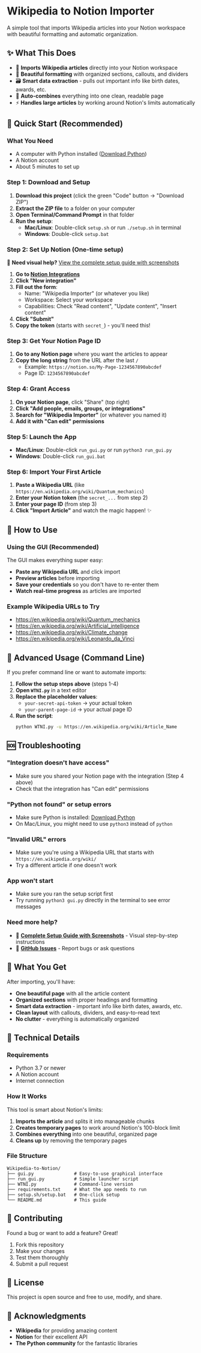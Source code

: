 # Wikipedia to Notion Importer

A simple tool that imports Wikipedia articles into your Notion workspace with beautiful formatting and automatic organization.

## ✨ What This Does

- 📖 **Imports Wikipedia articles** directly into your Notion workspace
- 🎨 **Beautiful formatting** with organized sections, callouts, and dividers
- 🗃️ **Smart data extraction** - pulls out important info like birth dates, awards, etc.
- 🔄 **Auto-combines** everything into one clean, readable page
- ⚡ **Handles large articles** by working around Notion's limits automatically

## 🚀 Quick Start (Recommended)

### What You Need
- A computer with Python installed ([Download Python](https://www.python.org/downloads/))
- A Notion account
- About 5 minutes to set up

### Step 1: Download and Setup
1. **Download this project** (click the green "Code" button → "Download ZIP")
2. **Extract the ZIP file** to a folder on your computer
3. **Open Terminal/Command Prompt** in that folder
4. **Run the setup**:
   - **Mac/Linux**: Double-click `setup.sh` or run `./setup.sh` in terminal
   - **Windows**: Double-click `setup.bat`

### Step 2: Set Up Notion (One-time setup)
📖 **Need visual help?** [View the complete setup guide with screenshots](https://fallingwithstyle.github.io/Wikipedia-to-Notion/SETUP_GUIDE.html)

1. **Go to [Notion Integrations](https://www.notion.so/my-integrations)**
2. **Click "New integration"**
3. **Fill out the form**:
   - Name: "Wikipedia Importer" (or whatever you like)
   - Workspace: Select your workspace
   - Capabilities: Check "Read content", "Update content", "Insert content"
4. **Click "Submit"**
5. **Copy the token** (starts with `secret_`) - you'll need this!

### Step 3: Get Your Notion Page ID
1. **Go to any Notion page** where you want the articles to appear
2. **Copy the long string** from the URL after the last `/`
   - Example: `https://notion.so/My-Page-1234567890abcdef`
   - Page ID: `1234567890abcdef`

### Step 4: Grant Access
1. **On your Notion page**, click "Share" (top right)
2. **Click "Add people, emails, groups, or integrations"**
3. **Search for "Wikipedia Importer"** (or whatever you named it)
4. **Add it with "Can edit" permissions**

### Step 5: Launch the App
- **Mac/Linux**: Double-click `run_gui.py` or run `python3 run_gui.py`
- **Windows**: Double-click `run_gui.bat`

### Step 6: Import Your First Article
1. **Paste a Wikipedia URL** (like `https://en.wikipedia.org/wiki/Quantum_mechanics`)
2. **Enter your Notion token** (the `secret_...` from step 2)
3. **Enter your page ID** (from step 3)
4. **Click "Import Article"** and watch the magic happen! ✨

## 🎯 How to Use

### Using the GUI (Recommended)
The GUI makes everything super easy:
- **Paste any Wikipedia URL** and click import
- **Preview articles** before importing
- **Save your credentials** so you don't have to re-enter them
- **Watch real-time progress** as articles are imported

### Example Wikipedia URLs to Try
- https://en.wikipedia.org/wiki/Quantum_mechanics
- https://en.wikipedia.org/wiki/Artificial_intelligence
- https://en.wikipedia.org/wiki/Climate_change
- https://en.wikipedia.org/wiki/Leonardo_da_Vinci

## 🔧 Advanced Usage (Command Line)

If you prefer command line or want to automate imports:

1. **Follow the setup steps above** (steps 1-4)
2. **Open `WTNI.py`** in a text editor
3. **Replace the placeholder values**:
   - `your-secret-api-token` → your actual token
   - `your-parent-page-id` → your actual page ID
4. **Run the script**:
   ```bash
   python WTNI.py -u https://en.wikipedia.org/wiki/Article_Name
   ```

## 🆘 Troubleshooting

### "Integration doesn't have access"
- Make sure you shared your Notion page with the integration (Step 4 above)
- Check that the integration has "Can edit" permissions

### "Python not found" or setup errors
- Make sure Python is installed: [Download Python](https://www.python.org/downloads/)
- On Mac/Linux, you might need to use `python3` instead of `python`

### "Invalid URL" errors
- Make sure you're using a Wikipedia URL that starts with `https://en.wikipedia.org/wiki/`
- Try a different article if one doesn't work

### App won't start
- Make sure you ran the setup script first
- Try running `python3 gui.py` directly in the terminal to see error messages

### Need more help?
- 📖 **[Complete Setup Guide with Screenshots](https://fallingwithstyle.github.io/Wikipedia-to-Notion/SETUP_GUIDE.html)** - Visual step-by-step instructions
- 💬 **[GitHub Issues](https://github.com/FallingWithStyle/Wikipedia-to-Notion/issues)** - Report bugs or ask questions

## 📁 What You Get

After importing, you'll have:
- **One beautiful page** with all the article content
- **Organized sections** with proper headings and formatting
- **Smart data extraction** - important info like birth dates, awards, etc.
- **Clean layout** with callouts, dividers, and easy-to-read text
- **No clutter** - everything is automatically organized

## 🔧 Technical Details

### Requirements
- Python 3.7 or newer
- A Notion account
- Internet connection

### How It Works
This tool is smart about Notion's limits:
1. **Imports the article** and splits it into manageable chunks
2. **Creates temporary pages** to work around Notion's 100-block limit
3. **Combines everything** into one beautiful, organized page
4. **Cleans up** by removing the temporary pages

### File Structure
```
Wikipedia-to-Notion/
├── gui.py               # Easy-to-use graphical interface
├── run_gui.py           # Simple launcher script
├── WTNI.py              # Command-line version
├── requirements.txt     # What the app needs to run
├── setup.sh/setup.bat   # One-click setup
└── README.md            # This guide
```

## 🤝 Contributing

Found a bug or want to add a feature? Great!
1. Fork this repository
2. Make your changes
3. Test them thoroughly
4. Submit a pull request

## 📄 License

This project is open source and free to use, modify, and share.

## 🙏 Acknowledgments

- **Wikipedia** for providing amazing content
- **Notion** for their excellent API
- **The Python community** for the fantastic libraries
